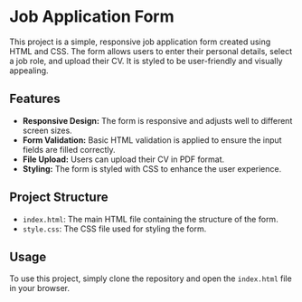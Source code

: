 # Job Application Form

This project is a simple, responsive job application form created using HTML and CSS. The form allows users to enter their personal details, select a job role, and upload their CV. It is styled to be user-friendly and visually appealing.

## Features

- **Responsive Design:** The form is responsive and adjusts well to different screen sizes.
- **Form Validation:** Basic HTML validation is applied to ensure the input fields are filled correctly.
- **File Upload:** Users can upload their CV in PDF format.
- **Styling:** The form is styled with CSS to enhance the user experience.

## Project Structure

- `index.html`: The main HTML file containing the structure of the form.
- `style.css`: The CSS file used for styling the form.

## Usage

To use this project, simply clone the repository and open the `index.html` file in your browser.
